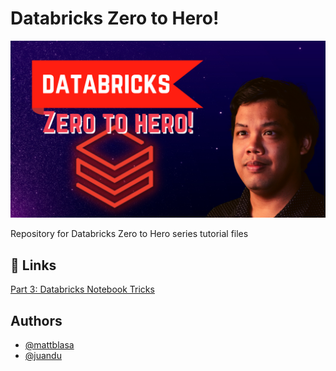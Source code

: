 
# Databricks Zero to Hero! 
![Logo](https://github.com/DataLife360/Databricks-Zero-to-Hero/blob/main/Images/main.png)


Repository for Databricks Zero to Hero series tutorial files


## 🔗 Links
[Part 3: Databricks Notebook Tricks](https://datalife360.github.io/azure-databricks/exercise01-blob.html)


## Authors

- [@mattblasa](https://www.github.com/mattblasa )
- [@juandu](https://github.com/curlycuckoo)
